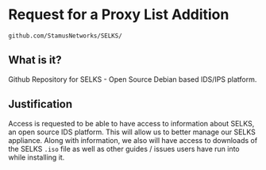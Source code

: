 # Request for a Proxy List Addition

`github.com/StamusNetworks/SELKS/`

## What is it?
Github Repository for SELKS - Open Source Debian based IDS/IPS platform.

## Justification
Access is requested to be able to have access to information about SELKS, an open source IDS platform. This will allow us to better manage our SELKS appliance. Along with information, we also will have access to downloads of the SELKS `.iso` file as well as other guides / issues users have run into while installing it.
